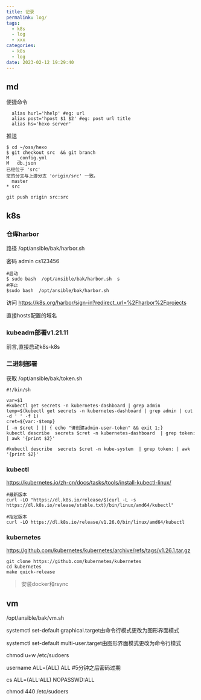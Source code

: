```yaml
---
title: 记录
permalink: log/
tags:
  - k8s
  - log
  - xxx
categories:
  - k8s
  - log
date: 2023-02-12 19:29:40
---
```


## md

便捷命令

```
  alias hurl='hhelp' #eg: url 
  alias post='hpost $1 $2' #eg: post url title
  alias hs='hexo server'
```



 推送

```
$ cd ~/oss/hexo
$ git checkout src  && git branch 
M	_config.yml
M	db.json
已经位于 'src'
您的分支与上游分支 'origin/src' 一致。
  master
* src

git push origin src:src
```



<!--more-->



## k8s

### 仓库harbor

路径 /opt/ansible/bak/harbor.sh

密码  admin cs123456

```
#启动
$ sudo bash  /opt/ansible/bak/harbor.sh  s
#停止
$sudo bash  /opt/ansible/bak/harbor.sh
```



访问 https://k8s.org/harbor/sign-in?redirect_url=%2Fharbor%2Fprojects

直接hosts配置的域名



### kubeadm部署v1.21.11

前言,直接启动k8s-k8s





### 二进制部署





获取 /opt/ansible/bak/token.sh

```
#!/bin/sh

var=$1
#kubectl get secrets -n kubernetes-dashboard | grep admin
temp=$(kubectl get secrets -n kubernetes-dashboard | grep admin | cut -d ' ' -f 1)
cret=${var:-$temp}
[ -n $cret ] || { echo "请创建admin-user-token" && exit 1;}
kubectl describe  secrets $cret -n kubernetes-dashboard  | grep token: | awk '{print $2}'

#kubectl describe  secrets $cret -n kube-system  | grep token: | awk '{print $2}'
```



### kubectl

https://kubernetes.io/zh-cn/docs/tasks/tools/install-kubectl-linux/

```
#最新版本
curl -LO "https://dl.k8s.io/release/$(curl -L -s https://dl.k8s.io/release/stable.txt)/bin/linux/amd64/kubectl"

#指定版本
curl -LO https://dl.k8s.io/release/v1.26.0/bin/linux/amd64/kubectl
```





### kubernetes

https://github.com/kubernetes/kubernetes/archive/refs/tags/v1.26.1.tar.gz

```
git clone https://github.com/kubernetes/kubernetes
cd kubernetes
make quick-release
```

> 安装docker和rsync





## vm



/opt/ansible/bak/vm.sh





systemctl set-default graphical.target由命令行模式更改为图形界面模式

systemctl set-default multi-user.target由图形界面模式更改为命令行模式



chmod u+w /etc/sudoers

username  ALL=(ALL)    ALL  #5分钟之后密码过期

cs ALL=(ALL:ALL) NOPASSWD:ALL



chmod 440 /etc/sudoers



